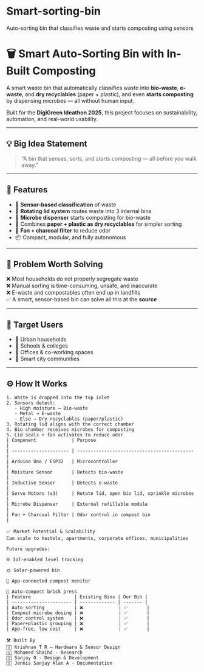 # Smart-sorting-bin
Auto-sorting bin that classifies waste and starts composting using sensors
# 🗑️ Smart Auto-Sorting Bin with In-Built Composting

A smart waste bin that automatically classifies waste into **bio-waste**, **e-waste**, and **dry recyclables** (paper + plastic), and even **starts composting** by dispensing microbes — all without human input.

Built for the **DigiGreen Ideathon 2025**, this project focuses on sustainability, automation, and real-world usability.

---

## 💡 Big Idea Statement

> “A bin that senses, sorts, and starts composting — all before you walk away.”

---

## 🧩 Features

- 🤖 **Sensor-based classification** of waste  
- 🔁 **Rotating lid system** routes waste into 3 internal bins  
- 🦠 **Microbe dispenser** starts composting for bio-waste  
- 🧴 Combines **paper + plastic as dry recyclables** for simpler sorting  
- 🧼 **Fan + charcoal filter** to reduce odor  
- 📦 Compact, modular, and fully autonomous

---

## 📌 Problem Worth Solving

❌ Most households do not properly segregate waste  
❌ Manual sorting is time-consuming, unsafe, and inaccurate  
❌ E-waste and compostables often end up in landfills  
✅ A smart, sensor-based bin can solve all this at the **source**

---

## 🎯 Target Users

- 🏡 Urban households  
- 🏫 Schools & colleges  
- 🏢 Offices & co-working spaces  
- 🌇 Smart city communities

---

## ⚙️ How It Works

```text
1. Waste is dropped into the top inlet
2. Sensors detect:
   - High moisture → Bio-waste
   - Metal → E-waste
   - Else → Dry recyclables (paper/plastic)
3. Rotating lid aligns with the correct chamber
4. Bio chamber receives microbes for composting
5. Lid seals + fan activates to reduce odor
| Component             | Purpose                                     |
| --------------------- | ------------------------------------------- |
| Arduino Uno / ESP32   | Microcontroller                             |
| Moisture Sensor       | Detects bio-waste                           |
| Inductive Sensor      | Detects e-waste                             |
| Servo Motors (x3)     | Rotate lid, open bio lid, sprinkle microbes |
| Microbe Dispenser     | External refillable module                  |
| Fan + Charcoal Filter | Odor control in compost bin                 |

📈 Market Potential & Scalability
Can scale to hostels, apartments, corporate offices, municipalities

Future upgrades:

🌐 IoT-enabled level tracking

🌞 Solar-powered bin

📱 App-connected compost monitor

🧱 Auto-compost brick press
| Feature                | Existing Bins | Our Bin |
| ---------------------- | ------------- | ------- |
| Auto sorting           | ❌             | ✅       |
| Compost microbe dosing | ❌             | ✅       |
| Odor control system    | ❌             | ✅       |
| Paper+plastic grouping | ❌             | ✅       |
| App-free, low cost     | ❌             | ✅       |

🛠️ Built By
👨‍🔧 Krishnan T R – Hardware & Sensor Design
👨‍💻 Mohamed Shaihd - Research 
👨‍💻 Sanjay O - Design & Development
👨‍💻 Jennis Sanjay Alan A - Documentation
